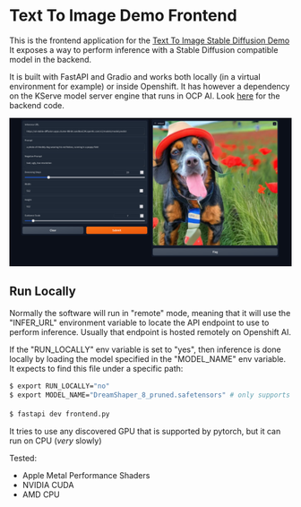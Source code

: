 # Text To Image Demo Frontend

This is the frontend application for the [Text To Image Stable Diffusion Demo](https://github.com/mcaimi/text-to-image-demo)
It exposes a way to perform inference with a Stable Diffusion compatible model in the backend.

It is built with FastAPI and Gradio and works both locally (in a virtual environment for example) or inside Openshift.
It has however a dependency on the KServe model server engine that runs in OCP AI. Look [here](https://github.com/mcaimi/kserve-diffusers-demo) for the backend code.

![gradio_app](assets/gradio_app.png)

## Run Locally

Normally the software will run in "remote" mode, meaning that it will use the "INFER_URL" environment variable to locate the API endpoint to use to perform inference.
Usually that endpoint is hosted remotely on Openshift AI.

If the "RUN_LOCALLY" env variable is set to "yes", then inference is done locally by loading the model specified in the "MODEL_NAME" env variable. It expects to find this file under a specific path:

```bash
$ export RUN_LOCALLY="no"
$ export MODEL_NAME="DreamShaper_8_pruned.safetensors" # only supports single safetensors models

$ fastapi dev frontend.py
```

It tries to use any discovered GPU that is supported by pytorch, but it can run on CPU (*very* slowly)

Tested:
- Apple Metal Performance Shaders
- NVIDIA CUDA
- AMD CPU

